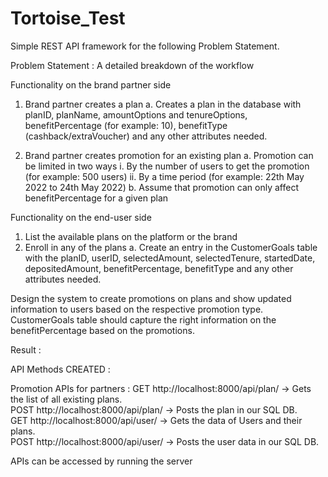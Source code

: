 # Tortoise_Test
Simple REST API framework for the following Problem Statement.

Problem Statement : 
A detailed breakdown of the workflow

Functionality on the brand partner side
1. Brand partner creates a plan
a. Creates a plan in the database with planID, planName, amountOptions and
tenureOptions, benefitPercentage (for example: 10), benefitType
(cashback/extraVoucher) and any other attributes needed.

2. Brand partner creates promotion for an existing plan
a. Promotion can be limited in two ways
i. By the number of users to get the promotion (for example: 500 users)
ii. By a time period (for example: 22th May 2022 to 24th May 2022)
b. Assume that promotion can only affect benefitPercentage for a given plan

Functionality on the end-user side
1. List the available plans on the platform or the brand
2. Enroll in any of the plans
a. Create an entry in the CustomerGoals table with the planID, userID,
selectedAmount, selectedTenure, startedDate, depositedAmount,
benefitPercentage, benefitType and any other attributes needed.

Design the system to create promotions on plans and show updated information to users based on
the respective promotion type. CustomerGoals table should capture the right information on the
benefitPercentage based on the promotions.

Result : 

API Methods CREATED : 

Promotion APIs for partners : 
GET http://localhost:8000/api/plan/ -> Gets the list of all existing plans. <br /> 
POST http://localhost:8000/api/plan/ -> Posts the plan in our SQL DB.  <br />
GET http://localhost:8000/api/user/  -> Gets the data of Users and their plans.  <br />
POST http://localhost:8000/api/user/ -> Posts the user data in our SQL DB.  <br />

APIs can be accessed by running the server
